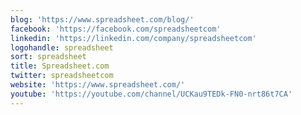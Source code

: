 ```yaml
---
blog: 'https://www.spreadsheet.com/blog/'
facebook: 'https://facebook.com/spreadsheetcom'
linkedin: 'https://linkedin.com/company/spreadsheetcom'
logohandle: spreadsheet
sort: spreadsheet
title: Spreadsheet.com
twitter: spreadsheetcom
website: 'https://www.spreadsheet.com/'
youtube: 'https://youtube.com/channel/UCKau9TEDk-FN0-nrt86t7CA'
---
```

